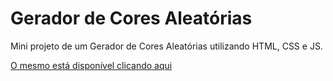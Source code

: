 # Gerador de Cores Aleatórias
  Mini projeto de um Gerador de Cores Aleatórias utilizando HTML, CSS e JS.
  
  [O mesmo está disponível clicando aqui](https://lhrp.app.br/github/geradorCoresAleatorias)
